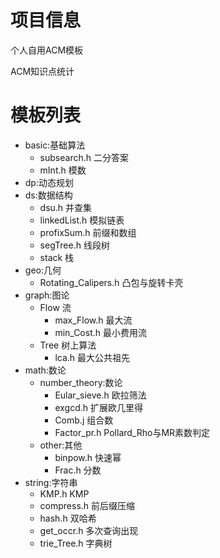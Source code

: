 
# 项目信息

个人自用ACM模板

ACM知识点统计

# 模板列表

- basic:基础算法
  - subsearch.h 二分答案
  - mInt.h 模数
- dp:动态规划
- ds:数据结构
  - dsu.h 并查集
  - linkedList.h 模拟链表
  - profixSum.h 前缀和数组
  - segTree.h 线段树
  - stack 栈
- geo:几何
  - Rotating_Calipers.h 凸包与旋转卡壳
- graph:图论
  - Flow 流
    - max_Flow.h 最大流
    - min_Cost.h 最小费用流
  - Tree 树上算法
    - lca.h 最大公共祖先
- math:数论
  - number_theory:数论
    - Eular_sieve.h 欧拉筛法
    - exgcd.h 扩展欧几里得
    - Comb.j 组合数
    - Factor_pr.h Pollard_Rho与MR素数判定
  - other:其他
    - binpow.h 快速幂
    - Frac.h 分数
- string:字符串
  - KMP.h KMP
  - compress.h 前后缀压缩
  - hash.h 双哈希
  - get_occr.h 多次查询出现
  - trie_Tree.h 字典树
